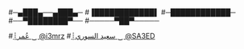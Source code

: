 #─▄███▄──▄███▄─
#▐████████████▌
#─████████████─
#──▀████████▀──
#─────▀██▀─────


#[┊عُمر ‿ @i3mrz](t.me/i3mrz)
#[┊سعيد السوري ‿ @SA3ED](t.me/SA3ED)

